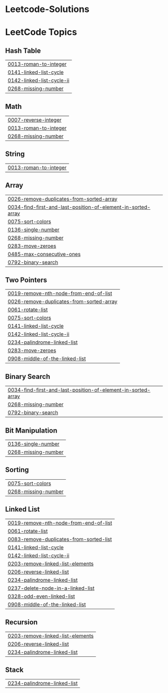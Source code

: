 # Leetcode-Solutions
<!---LeetCode Topics Start-->
# LeetCode Topics
## Hash Table
|  |
| ------- |
| [0013-roman-to-integer](https://github.com/yashysinghal2463/Leetcode-Solutions/tree/master/0013-roman-to-integer) |
| [0141-linked-list-cycle](https://github.com/yashysinghal2463/Leetcode-Solutions/tree/master/0141-linked-list-cycle) |
| [0142-linked-list-cycle-ii](https://github.com/yashysinghal2463/Leetcode-Solutions/tree/master/0142-linked-list-cycle-ii) |
| [0268-missing-number](https://github.com/yashysinghal2463/Leetcode-Solutions/tree/master/0268-missing-number) |
## Math
|  |
| ------- |
| [0007-reverse-integer](https://github.com/yashysinghal2463/Leetcode-Solutions/tree/master/0007-reverse-integer) |
| [0013-roman-to-integer](https://github.com/yashysinghal2463/Leetcode-Solutions/tree/master/0013-roman-to-integer) |
| [0268-missing-number](https://github.com/yashysinghal2463/Leetcode-Solutions/tree/master/0268-missing-number) |
## String
|  |
| ------- |
| [0013-roman-to-integer](https://github.com/yashysinghal2463/Leetcode-Solutions/tree/master/0013-roman-to-integer) |
## Array
|  |
| ------- |
| [0026-remove-duplicates-from-sorted-array](https://github.com/yashysinghal2463/Leetcode-Solutions/tree/master/0026-remove-duplicates-from-sorted-array) |
| [0034-find-first-and-last-position-of-element-in-sorted-array](https://github.com/yashysinghal2463/Leetcode-Solutions/tree/master/0034-find-first-and-last-position-of-element-in-sorted-array) |
| [0075-sort-colors](https://github.com/yashysinghal2463/Leetcode-Solutions/tree/master/0075-sort-colors) |
| [0136-single-number](https://github.com/yashysinghal2463/Leetcode-Solutions/tree/master/0136-single-number) |
| [0268-missing-number](https://github.com/yashysinghal2463/Leetcode-Solutions/tree/master/0268-missing-number) |
| [0283-move-zeroes](https://github.com/yashysinghal2463/Leetcode-Solutions/tree/master/0283-move-zeroes) |
| [0485-max-consecutive-ones](https://github.com/yashysinghal2463/Leetcode-Solutions/tree/master/0485-max-consecutive-ones) |
| [0792-binary-search](https://github.com/yashysinghal2463/Leetcode-Solutions/tree/master/0792-binary-search) |
## Two Pointers
|  |
| ------- |
| [0019-remove-nth-node-from-end-of-list](https://github.com/yashysinghal2463/Leetcode-Solutions/tree/master/0019-remove-nth-node-from-end-of-list) |
| [0026-remove-duplicates-from-sorted-array](https://github.com/yashysinghal2463/Leetcode-Solutions/tree/master/0026-remove-duplicates-from-sorted-array) |
| [0061-rotate-list](https://github.com/yashysinghal2463/Leetcode-Solutions/tree/master/0061-rotate-list) |
| [0075-sort-colors](https://github.com/yashysinghal2463/Leetcode-Solutions/tree/master/0075-sort-colors) |
| [0141-linked-list-cycle](https://github.com/yashysinghal2463/Leetcode-Solutions/tree/master/0141-linked-list-cycle) |
| [0142-linked-list-cycle-ii](https://github.com/yashysinghal2463/Leetcode-Solutions/tree/master/0142-linked-list-cycle-ii) |
| [0234-palindrome-linked-list](https://github.com/yashysinghal2463/Leetcode-Solutions/tree/master/0234-palindrome-linked-list) |
| [0283-move-zeroes](https://github.com/yashysinghal2463/Leetcode-Solutions/tree/master/0283-move-zeroes) |
| [0908-middle-of-the-linked-list](https://github.com/yashysinghal2463/Leetcode-Solutions/tree/master/0908-middle-of-the-linked-list) |
## Binary Search
|  |
| ------- |
| [0034-find-first-and-last-position-of-element-in-sorted-array](https://github.com/yashysinghal2463/Leetcode-Solutions/tree/master/0034-find-first-and-last-position-of-element-in-sorted-array) |
| [0268-missing-number](https://github.com/yashysinghal2463/Leetcode-Solutions/tree/master/0268-missing-number) |
| [0792-binary-search](https://github.com/yashysinghal2463/Leetcode-Solutions/tree/master/0792-binary-search) |
## Bit Manipulation
|  |
| ------- |
| [0136-single-number](https://github.com/yashysinghal2463/Leetcode-Solutions/tree/master/0136-single-number) |
| [0268-missing-number](https://github.com/yashysinghal2463/Leetcode-Solutions/tree/master/0268-missing-number) |
## Sorting
|  |
| ------- |
| [0075-sort-colors](https://github.com/yashysinghal2463/Leetcode-Solutions/tree/master/0075-sort-colors) |
| [0268-missing-number](https://github.com/yashysinghal2463/Leetcode-Solutions/tree/master/0268-missing-number) |
## Linked List
|  |
| ------- |
| [0019-remove-nth-node-from-end-of-list](https://github.com/yashysinghal2463/Leetcode-Solutions/tree/master/0019-remove-nth-node-from-end-of-list) |
| [0061-rotate-list](https://github.com/yashysinghal2463/Leetcode-Solutions/tree/master/0061-rotate-list) |
| [0083-remove-duplicates-from-sorted-list](https://github.com/yashysinghal2463/Leetcode-Solutions/tree/master/0083-remove-duplicates-from-sorted-list) |
| [0141-linked-list-cycle](https://github.com/yashysinghal2463/Leetcode-Solutions/tree/master/0141-linked-list-cycle) |
| [0142-linked-list-cycle-ii](https://github.com/yashysinghal2463/Leetcode-Solutions/tree/master/0142-linked-list-cycle-ii) |
| [0203-remove-linked-list-elements](https://github.com/yashysinghal2463/Leetcode-Solutions/tree/master/0203-remove-linked-list-elements) |
| [0206-reverse-linked-list](https://github.com/yashysinghal2463/Leetcode-Solutions/tree/master/0206-reverse-linked-list) |
| [0234-palindrome-linked-list](https://github.com/yashysinghal2463/Leetcode-Solutions/tree/master/0234-palindrome-linked-list) |
| [0237-delete-node-in-a-linked-list](https://github.com/yashysinghal2463/Leetcode-Solutions/tree/master/0237-delete-node-in-a-linked-list) |
| [0328-odd-even-linked-list](https://github.com/yashysinghal2463/Leetcode-Solutions/tree/master/0328-odd-even-linked-list) |
| [0908-middle-of-the-linked-list](https://github.com/yashysinghal2463/Leetcode-Solutions/tree/master/0908-middle-of-the-linked-list) |
## Recursion
|  |
| ------- |
| [0203-remove-linked-list-elements](https://github.com/yashysinghal2463/Leetcode-Solutions/tree/master/0203-remove-linked-list-elements) |
| [0206-reverse-linked-list](https://github.com/yashysinghal2463/Leetcode-Solutions/tree/master/0206-reverse-linked-list) |
| [0234-palindrome-linked-list](https://github.com/yashysinghal2463/Leetcode-Solutions/tree/master/0234-palindrome-linked-list) |
## Stack
|  |
| ------- |
| [0234-palindrome-linked-list](https://github.com/yashysinghal2463/Leetcode-Solutions/tree/master/0234-palindrome-linked-list) |
<!---LeetCode Topics End-->